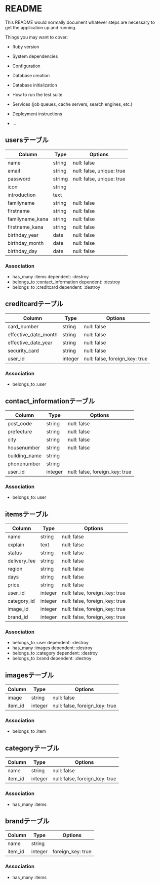 # README

This README would normally document whatever steps are necessary to get the
application up and running.

Things you may want to cover:

* Ruby version

* System dependencies

* Configuration

* Database creation

* Database initialization

* How to run the test suite

* Services (job queues, cache servers, search engines, etc.)

* Deployment instructions

* ...
## usersテーブル

|Column|Type|Options|
|------|----|-------|
|name|string|null: false|
|email|string|null: false, unique: true|
|password|strimg|null: false, unique: true|
|icon|string|
|introduction|text|
|familyname|string|null: false|
|firstname|string|null: false|
|familyname_kana|string|null: false|
|firstname_kana|string|null: false|
|birthday_year|date|null: false|
|birthday_month|date|null: false|
|birthday_day|date|null: false|

### Association
- has_many :items dependent: :destroy
- belongs_to :contact_information dependent: :destroy
- belongs_to :creditcard dependent: :destroy


## creditcardテーブル

|Column|Type|Options|
|------|----|-------|
|card_number|string|null: false|
|effective_date_month|string|null: false|
|effective_date_year|string|null: false|
|security_card|string|null: false|
|user_id|integer|null: false, foreign_key: true|

### Association
- belongs_to :user


## contact_informationテーブル

Column|Type|Options|
|------|----|-------|
|post_code|string|null: false|
|prefecture|string|null: false|
|city|string|null: false|
|housenumber|string|null: false|
|building_name|string|
|phonenumber|string|
|user_id|integer|null: false, foreign_key: true|

### Association
- belongs_to: user


## itemsテーブル

|Column|Type|Options|
|------|----|-------|
|name|string|null: false|
|explain|text|null: false|
|status|string|null: false|
|delivery_fee|string|null: false|
|region|string|null: false|
|days|string|null: false|
|price|string|null: false|
|user_id|integer|null: false, foreign_key: true|
|category_id|integer|null: false, foreign_key: true|
|image_id|integer|null: false, foreign_key: true|
|brand_id|integer|null: false, foreign_key: true|

### Association
- belongs_to :user dependent: :destroy
- has_many :images dependent: :destroy
- belongs_to :category dependent: :destroy
- belongs_to :brand dependent: :destroy


## imagesテーブル

|Column|Type|Options|
|------|----|-------|
|image|string|null: false|
|item_id|integer|null: false, foreign_key: true|

### Association
- belongs_to :item


## categoryテーブル

|Column|Type|Options|
|------|----|-------|
|name|string|null: false|
|item_id|integer|null: false, foreign_key: true|

### Association
- has_many :items


## brandテーブル

|Column|Type|Options|
|------|----|-------|
|name|string|
|item_id|integer|foreign_key: true|

### Association
- has_many :items

